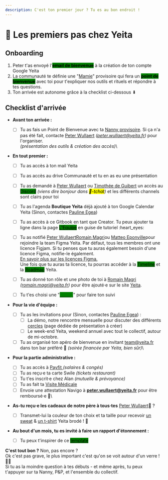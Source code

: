 ```yaml
---
description: C'est ton premier jour ? Tu es au bon endroit !
---
```


# 👋 Les premiers pas chez Yeita

## Onboarding

1. Peter t'as envoyé l'<mark style="background-color:green;">**email de bienvenue**</mark> à la création de ton compte Google Yeita
2. La communauté te définie une "[Mamie](../decouvrir-yeita/rituels-and-suivi-mamie.md)" provisoire qui fera un <mark style="background-color:green;">**point de bienvenue**</mark> avec toi pour t'expliquer nos outils et rituels et répondre à tes questions.
3. Ton arrivée est autonome grâce à la checklist ci-dessous ⬇

## Checklist d'arrivée

* **Avant ton arrivée :**&#x20;
  * [ ] Tu as fais un Point de Bienvenue avec ta [Nanny provisoire](../people-ops/le-suivi-nanny.md). Si ça n'a pas été fait, contacte [Peter Wullaert](https://app.gitbook.com/u/c8haRii4T2aSVAPPdX6sGIcA8IO2 "mention") _(peter.wullaert@yeita.fr)_ pour l'organiser.\
    _(présentation des outils & création des accès)_\

*   **En tout premier :**     &#x20;

    * [ ] Tu as accès à ton mail Yeita&#x20;
    * [ ] Tu as accès au drive Communauté et tu en as eu une présentation
    * [ ] Tu as demandé à [Peter Wullaert](https://app.gitbook.com/u/c8haRii4T2aSVAPPdX6sGIcA8IO2 "mention") ou [Timothée de Guibert](https://app.gitbook.com/u/mIxzDPuDDnW4DJShgI7ivSa2Tbn1 "mention") un accès au <mark style="background-color:green;">Discord</mark> _(viens dire bonjour dans <mark style="background-color:yellow;">💬-tchat</mark>)_ et les différents channels sont clairs pour toi
    * [ ] Tu as l'agenda **Boutique Yeita** déjà ajouté à ton Google Calendar Yeita (Sinon, contactes [Pauline Egea](https://app.gitbook.com/u/H7pRKVhsznhURJ3Np7Qv8Nr1bQz2 "mention"))&#x20;
    * [ ] Tu as accès à ce Gitbook en tant que Creator. Tu peux ajouter ta ligne dans la page [<mark style="background-color:green;">L'Equipe</mark>](lequipe.md) en guise de tutoriel :heart\_eyes:
    * [ ] Tu as notifié [Peter Wullaert](https://app.gitbook.com/u/c8haRii4T2aSVAPPdX6sGIcA8IO2 "mention")[Romain Magri](https://app.gitbook.com/u/XzDIwN53YqMfH0vKnx5LAa4Nndm2 "mention")ou [Matteo Eponville](https://app.gitbook.com/u/ctS9Zql406UCZ9cfat78nty6w352 "mention")pour rejoindre la team Figma Yeita. Par défaut, tous les membres ont une licence Figjam. Si tu penses que tu auras également besoin d'une licence Figma, notifie-le également. \
      [En savoir plus sur les licences Figma. ](../../guides/tutoriels/figma-figjam-101.md)\
      Une fois que tu auras ta licence, tu pourras accéder à la [<mark style="background-color:green;">Timeline</mark>](https://www.figma.com/file/fok86ZrJ0s6Zfr1AYzLm4J/Timeline-Yeita?node-id=0%3A1\&t=XfqhBRB6XCHsXbI3-1) et la [<mark style="background-color:green;">Roadmap</mark>](https://www.figma.com/file/9ivHLFjJ9Bo1xJpJLYsZb7/Yeita-Roadmap?t=ms4awePEHce6iEQk-1) Yeita.
    * [ ] Tu as donné ton rôle et une photo de toi à [Romain Magri](https://app.gitbook.com/u/XzDIwN53YqMfH0vKnx5LAa4Nndm2 "mention") _(romain.magri@yeita.fr)_ pour être ajouté·e sur le site [Yeita](https://yeita.fr/).
    * [ ] Tu t'es choisi une "[<mark style="color:green;background-color:green;">Nanny</mark>](../people-ops/le-suivi-nanny.md)" pour faire ton suivi


* **Pour la vie d'équipe :**&#x20;
  * [ ] Tu as les invitations pour (Sinon, contactes [Pauline Egea](https://app.gitbook.com/u/H7pRKVhsznhURJ3Np7Qv8Nr1bQz2 "mention")) :&#x20;
    * [ ] La démo, notre rencontre mensuelle pour discuter des différents [cercles](../decouvrir-yeita/les-cercles.md) (page dédiée de présentation à créer)
    * [ ] Le week-end Yeita, weekend annuel avec tout le collectif, autour de mi-octobre.&#x20;
  * [ ] Tu as organisé ton apéro de bienvenue en invitant [team@yeita.fr](mailto:team@yeita.fr) dans ton bar préféré :tada: _(soirée financée par Yeita, bien sûr)_\

* **Pour la partie administrative :**&#x20;
  * [ ] Tu as accès à [Payfit ](payfit-cra-and-note-de-frais.md)_(salaires & congés)_
  * [ ] Tu as reçu·e ta carte Swile _(tickets restaurant)_
  * [ ] Tu t'es inscrit·e chez Alan _(mutuelle & prévoyance)_
  * [ ] Tu as fait ta [Visite Médicale](visite-medicale.md)
  * [ ] Envoie une attestation Navigo à **peter.wullaert@yeita.fr** pour être remboursé·e 🚃\

*   **As-tu reçu·e les cadeaux de notre père à tous·tes** [Peter Wullaert](https://app.gitbook.com/u/c8haRii4T2aSVAPPdX6sGIcA8IO2 "mention")🎅  ?

    * [ ] Transmet-lui la couleur de ton choix et ta taille pour recevoir [un sweat](https://www.stanleystella.com/fr-be/unisexe/sweatshirts/cruiser-stsu822?returnurl=%2ffr-be%2funisexe%2fsweatshirts%2f) & [un t-shirt](https://www.stanleystella.com/fr-be/unisexe/t-shirt/creator-sttu755?returnurl=%2ffr-be%2funisexe%2ft-shirt%2f) Yeita brodé ! 👕


* **Au bout d'un mois, tu es invité à faire un rapport d'étonnement :**
  * [ ] Tu peux t'inspirer de ce [<mark style="background-color:green;">template</mark>](https://docs.google.com/presentation/d/1BCjOMTIv8bV08ajRhTdXYKWSmd0lxQ-5BWPaXkceDgw/edit?usp=sharing)&#x20;



**C'est tout bon ?** Non, pas encore ? \
Ok c'est pas grave, le plus important c'est qu'on se voit autour d'un verre ! 🥳🍻\
Si tu as la moindre question à tes débuts - et même après, tu peux t'appuyer sur ta Nanny, P\&P, et l'ensemble du collectif.&#x20;
